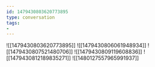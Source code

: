 ```yaml
---
id: 1479430803620773895
type: conversation
tags:
- 
---
```

![[1479430803620773895]]
![[1479430806061948934]]
![[1479430807521480706]]
![[1479430809119608836]]
![[1479430812189835271]]
![[1480127557965991937]]

